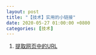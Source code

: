 ```yaml
---
layout: post
title: "【技术】实用的小链接"
date: 2020-05-27 01:00:00 +0800
categories: [技术]
---
```


1. [提取网页中的URL][1]

[1]:	https://it365.gitlab.io/zh-cn/link-finder